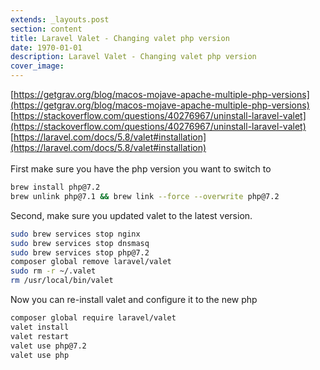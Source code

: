 ```yaml
---
extends: _layouts.post
section: content
title: Laravel Valet - Changing valet php version
date: 1970-01-01
description: Laravel Valet - Changing valet php version
cover_image: 
---
```


[https://getgrav.org/blog/macos-mojave-apache-multiple-php-versions](https://getgrav.org/blog/macos-mojave-apache-multiple-php-versions)
[https://stackoverflow.com/questions/40276967/uninstall-laravel-valet](https://stackoverflow.com/questions/40276967/uninstall-laravel-valet)
[https://laravel.com/docs/5.8/valet#installation](https://laravel.com/docs/5.8/valet#installation)
<br><br>
First make sure you have the php version you want to switch to
```bash
brew install php@7.2
brew unlink php@7.1 && brew link --force --overwrite php@7.2
```
Second, make sure you updated valet to the latest version. 
```bash
sudo brew services stop nginx
sudo brew services stop dnsmasq
sudo brew services stop php@7.2
composer global remove laravel/valet
sudo rm -r ~/.valet
rm /usr/local/bin/valet
```
Now you can re-install valet and configure it to the new php 
```bash
composer global require laravel/valet
valet install
valet restart
valet use php@7.2
valet use php
```